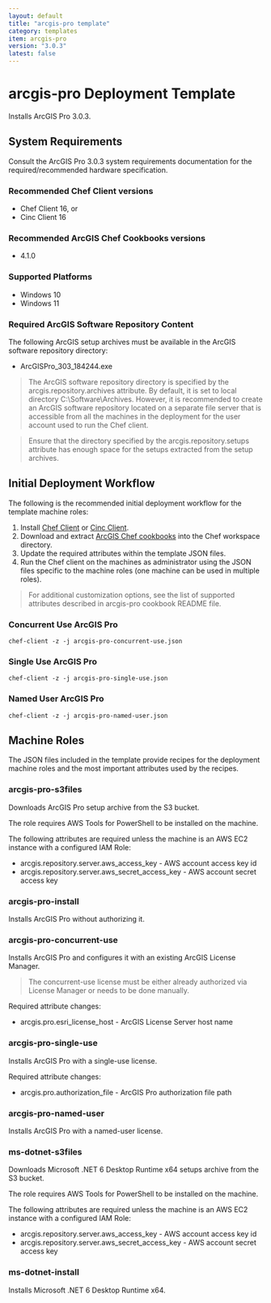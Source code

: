 ```yaml
---
layout: default
title: "arcgis-pro template"
category: templates
item: arcgis-pro
version: "3.0.3"
latest: false
---
```


# arcgis-pro Deployment Template

Installs ArcGIS Pro 3.0.3.

## System Requirements

Consult the ArcGIS Pro 3.0.3 system requirements documentation for the required/recommended hardware specification.

### Recommended Chef Client versions

* Chef Client 16, or
* Cinc Client 16

### Recommended ArcGIS Chef Cookbooks versions

* 4.1.0

### Supported Platforms

* Windows 10
* Windows 11

### Required ArcGIS Software Repository Content

The following ArcGIS setup archives must be available in the ArcGIS software repository directory:

* ArcGISPro_303_184244.exe

> The ArcGIS software repository directory is specified by the arcgis.repository.archives attribute. By default, it is set to local directory C:\Software\Archives. However, it is recommended to create an ArcGIS software repository located on a separate file server that is accessible from all the machines in the deployment for the user account used to run the Chef client.

> Ensure that the directory specified by the arcgis.repository.setups attribute has enough space for the setups extracted from the setup archives.

## Initial Deployment Workflow

The following is the recommended initial deployment workflow for the template machine roles:

1. Install [Chef Client](https://docs.chef.io/chef_install_script/) or [Cinc Client](https://cinc.sh/start/client/).
2. Download and extract [ArcGIS Chef cookbooks](https://github.com/Esri/arcgis-cookbook/releases) into the Chef workspace directory.
3. Update the required attributes within the template JSON files.
4. Run the Chef client on the machines as administrator using the JSON files specific to the machine roles (one machine can be used in multiple roles).

> For additional customization options, see the list of supported attributes described in arcgis-pro cookbook README file.

### Concurrent Use ArcGIS Pro

```shell
chef-client -z -j arcgis-pro-concurrent-use.json
```

### Single Use ArcGIS Pro

```shell
chef-client -z -j arcgis-pro-single-use.json
```

### Named User ArcGIS Pro

```shell
chef-client -z -j arcgis-pro-named-user.json
```

## Machine Roles

The JSON files included in the template provide recipes for the deployment machine roles and the most important attributes used by the recipes.  

### arcgis-pro-s3files

Downloads ArcGIS Pro setup archive from the S3 bucket.

The role requires AWS Tools for PowerShell to be installed on the machine.  

The following attributes are required unless the machine is an AWS EC2 instance with a configured IAM Role:

* arcgis.repository.server.aws_access_key - AWS account access key id
* arcgis.repository.server.aws_secret_access_key - AWS account secret access key

### arcgis-pro-install

Installs ArcGIS Pro without authorizing it.

### arcgis-pro-concurrent-use

Installs ArcGIS Pro and configures it with an existing ArcGIS License Manager.

> The concurrent-use license must be either already authorized via License Manager or needs to be done manually.

Required attribute changes:

* arcgis.pro.esri_license_host - ArcGIS License Server host name

### arcgis-pro-single-use

Installs ArcGIS Pro with a single-use license.

Required attribute changes:

* arcgis.pro.authorization_file - ArcGIS Pro authorization file path

### arcgis-pro-named-user

Installs ArcGIS Pro with a named-user license.

### ms-dotnet-s3files

Downloads Microsoft .NET 6 Desktop Runtime x64 setups archive from the S3 bucket.

The role requires AWS Tools for PowerShell to be installed on the machine.  

The following attributes are required unless the machine is an AWS EC2 instance with a configured IAM Role:

* arcgis.repository.server.aws_access_key - AWS account access key id
* arcgis.repository.server.aws_secret_access_key - AWS account secret access key

### ms-dotnet-install

Installs Microsoft .NET 6 Desktop Runtime x64.
